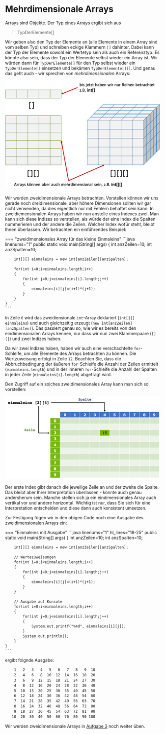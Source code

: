 # Mehrdimensionale Arrays

Arrays sind Objekte. Der Typ eines Arrays ergibt sich aus

> TypDerElemente[]

Wir geben also den Typ der Elemente an (alle Elemente in einem Array sind vom selben Typ) und schreiben eckige Klammern `[]` dahinter. Dabei kann der Typ der Elemente sowohl ein Wertetyp sein als auch ein Referenztyp. Es könnte also sein, dass der Typ der Elemente selbst wieder ein Array ist. Wir würden dann für `TypDerElemente[]` für den Typ selbst wieder ein `TypDerElemente[]` einsetzen und bekämen `TypDerElemente[][]`. Und genau das geht auch - wir sprechen von *mehrdimensionalen* Arrays: 

![mdarrays](./files/17_mdarrays.png)

Wir werden zweidimensionale Arrays betrachten. Vorstellen können wir uns gerade noch dreidimensionale, aber höhere Dimensionen sollten wir gar nicht verwenden, da dies eigentlich nur mit Fehlern behaftet sein kann. In zweidiemensionalen Arrays haben wir nun anstelle eines Indexes zwei. Man kann sich diese Indizes so verstellen, als würde der eine Index die Spalten nummerieren und der andere die Zeilen. Welcher Index wofür steht, bleibt Ihnen überlassen. Wir betrachten ein einführendes Beispiel:

=== "zweidimensionales Array für das kleine Einmaleins"
	```java linenums="1"
	public static void main(String[] args) 
	{
		int anzZeilen=10;
		int anzSpalten=10;

		int[][] einmaleins = new int[anzZeilen][anzSpalten]; 

		for(int i=0;i<einmaleins.length;i++)
		{
			for(int j=0;j<einmaleins[i].length;j++)
			{
				einmaleins[i][j]=(i+1)*(j+1);
			}
		}
	}
	```

In Zeile `6` wird das zweidiensionale `int`-Array deklariert (`int[][] einmaleins`) und auch gleichzeitig erzeugt (`new int[anzZeilen][anzSpalten]`). Das passiert genau so, wie wir es bereits von den eindimensionalen Arrays kennen, nur dass wir nun zwei Klammerpaare (`[][]`) und zwei Indizes haben. 

Da wir zwei Indizes haben, haben wir auch eine verschachtelte `for`-Schleife, um alle Elemente des Arrays betrachten zu können. Die Wertzuweisung erfolgt in Zeile `12`. Beachten Sie, dass die Abbruchbedingung der äußeren `for`-Schleife die Anzahl der Zeilen ermittelt (`einmaleins.length`) und in der inneren `for`-Schleife die Anzahl der Spalten in jeder Zeile (`einmaleins[i].length`) abgefragt wird. 

Den Zugriff auf ein solches zweidimensionales Array kann man sich so vorstellen:

![mdarrays](./files/18_mdarrays.png)

Der erste Index gibt danach die jeweilige Zeile an und der zweite die Spalte. Das bleibt aber Ihrer Interpretation überlassen - könnte auch genau andersherum sein. Manche stellen sich ja ein eindimensionales Array auch vertikal vor und andere horizontal. Wichtig ist nur, dass Sie sich für eine Interpretation entscheiden und diese dann auch konsistent umsetzen. 

Zur Festigung fügen wir in den obigen Code noch eine Ausgabe des zweidimensionalen Arrays ein: 


=== "Einmaleins mit Ausgabe"
	```java linenums="1" hl_lines="18-25"
	public static void main(String[] args) 
	{
		int anzZeilen=10;
		int anzSpalten=10;

		int[][] einmaleins = new int[anzZeilen][anzSpalten]; 

		// Wertezuweisungen
		for(int i=0;i<einmaleins.length;i++)
		{
			for(int j=0;j<einmaleins[i].length;j++)
			{
				einmaleins[i][j]=(i+1)*(j+1);
			}
		}

		// Ausgabe auf Konsole
		for(int i=0;i<einmaleins.length;i++)
		{
			for(int j=0;j<einmaleins[i].length;j++)
			{
				System.out.printf("%4d", einmaleins[i][j]);
			}
			System.out.println();
		}
	}
	```

ergibt folgnde Ausgabe:

```bash
 	1   2   3   4   5   6   7   8   9  10
   	2   4   6   8  10  12  14  16  18  20
   	3   6   9  12  15  18  21  24  27  30
   	4   8  12  16  20  24  28  32  36  40
   	5  10  15  20  25  30  35  40  45  50
   	6  12  18  24  30  36  42  48  54  60
   	7  14  21  28  35  42  49  56  63  70
   	8  16  24  32  40  48  56  64  72  80
   	9  18  27  36  45  54  63  72  81  90
   10  20  30  40  50  60  70  80  90 100
```

Wir werden zweidimensionale Arrays in [Aufgabe 3](../aufgaben/#aufgabe-3-solitaire) noch weiter üben. 